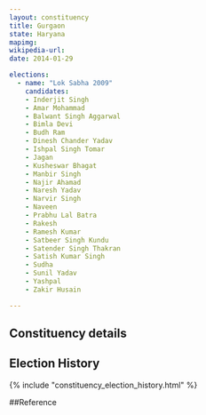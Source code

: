 ```yaml
---
layout: constituency
title: Gurgaon
state: Haryana
mapimg: 
wikipedia-url: 
date: 2014-01-29

elections: 
  - name: "Lok Sabha 2009"
    candidates: 
    - Inderjit Singh 
    - Amar Mohammad 
    - Balwant Singh Aggarwal 
    - Bimla Devi 
    - Budh Ram 
    - Dinesh Chander Yadav 
    - Ishpal Singh Tomar 
    - Jagan 
    - Kusheswar Bhagat 
    - Manbir Singh 
    - Najir Ahamad 
    - Naresh Yadav 
    - Narvir Singh 
    - Naveen 
    - Prabhu Lal Batra 
    - Rakesh 
    - Ramesh Kumar 
    - Satbeer Singh Kundu 
    - Satender Singh Thakran 
    - Satish Kumar Singh 
    - Sudha 
    - Sunil Yadav 
    - Yashpal 
    - Zakir Husain 

---
```

## Constituency details


## Election History
{% include "constituency_election_history.html" %}

##Reference
